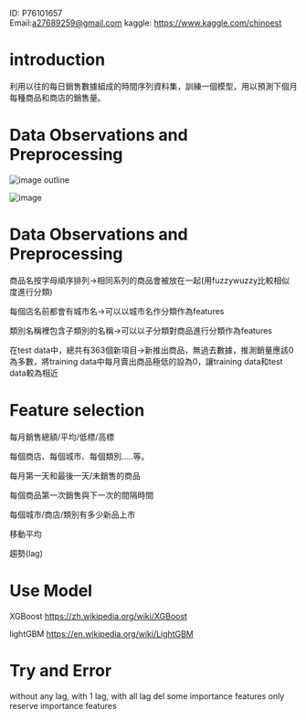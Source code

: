 ID: P76101657  
Email:a27689259@gmail.com          kaggle: https://www.kaggle.com/chinoest

# introduction

利用以往的每日銷售數據組成的時間序列資料集，訓練一個模型，用以預測下個月每種商品和商店的銷售量。


# Data Observations and Preprocessing
![image](https://user-images.githubusercontent.com/92312732/175765172-32f04877-531f-42b2-a9a8-102c89563cef.png)
outline

![image](https://user-images.githubusercontent.com/92312732/175765221-b972bcbe-ff62-497a-9635-f786ec84b570.png)

# Data Observations and Preprocessing 

商品名按字母順序排列->相同系列的商品會被放在一起(用fuzzywuzzy比較相似度進行分類)

每個店名前都會有城市名->可以以城市名作分類作為features

類別名稱裡包含子類別的名稱->可以以子分類對商品進行分類作為features

在test data中，總共有363個新項目->新推出商品，無過去數據，推測銷量應該0為多數，將training data中每月賣出商品極低的設為0，讓training data和test data較為相近


# Feature selection

每月銷售總額/平均/低標/高標

每個商店、每個城市、每個類別.....等。

每月第一天和最後一天/未銷售的商品

每個商品第一次銷售與下一次的間隔時間

每個城市/商店/類別有多少新品上市

移動平均

趨勢(lag)

# Use Model

XGBoost https://zh.wikipedia.org/wiki/XGBoost


lightGBM https://en.wikipedia.org/wiki/LightGBM


# Try and Error

without any lag, with 1 lag, with all lag
del some importance features
only reserve importance features
